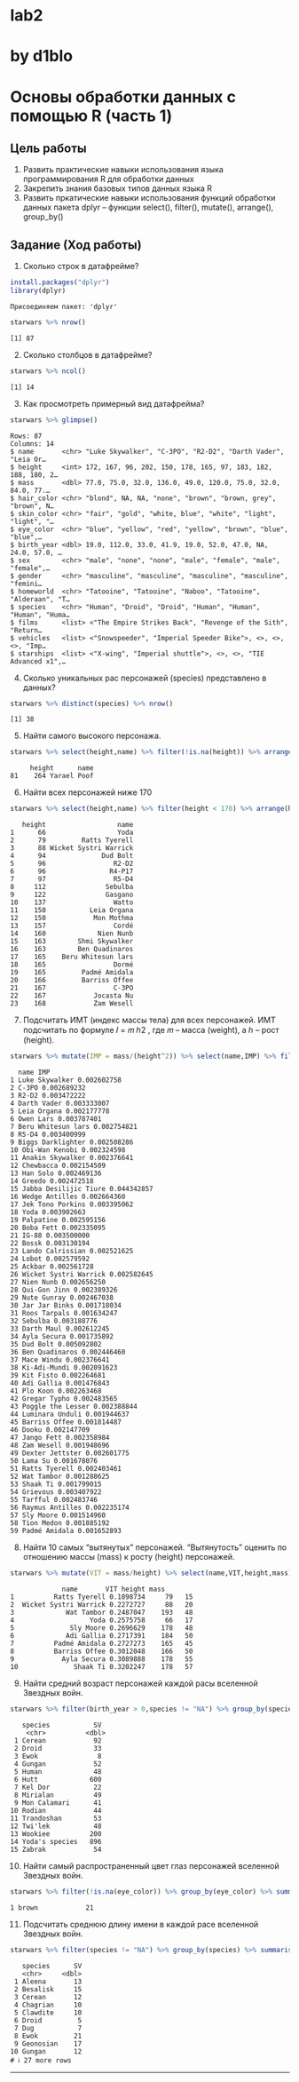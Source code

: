 # lab2
# by d1blo

# Основы обработки данных с помощью R (часть 1)

## Цель работы

1.  Развить практические навыки использования языка программирования R
    для обработки данных
2.  Закрепить знания базовых типов данных языка R
3.  Развить пркатические навыки использования функций обработки данных
    пакета dplyr – функции select(), filter(), mutate(), arrange(),
    group_by()

## Задание (Ход работы)

1.  Сколько строк в датафрейме?

``` r
install.packages("dplyr")
library(dplyr)
```

    Присоединяем пакет: 'dplyr'


``` r
starwars %>% nrow()
```

    [1] 87

2.  Сколько столбцов в датафрейме?

``` r
starwars %>% ncol()
```

    [1] 14

3.  Как просмотреть примерный вид датафрейма?

``` r
starwars %>% glimpse()
```

    Rows: 87
    Columns: 14
    $ name       <chr> "Luke Skywalker", "C-3PO", "R2-D2", "Darth Vader", "Leia Or…
    $ height     <int> 172, 167, 96, 202, 150, 178, 165, 97, 183, 182, 188, 180, 2…
    $ mass       <dbl> 77.0, 75.0, 32.0, 136.0, 49.0, 120.0, 75.0, 32.0, 84.0, 77.…
    $ hair_color <chr> "blond", NA, NA, "none", "brown", "brown, grey", "brown", N…
    $ skin_color <chr> "fair", "gold", "white, blue", "white", "light", "light", "…
    $ eye_color  <chr> "blue", "yellow", "red", "yellow", "brown", "blue", "blue",…
    $ birth_year <dbl> 19.0, 112.0, 33.0, 41.9, 19.0, 52.0, 47.0, NA, 24.0, 57.0, …
    $ sex        <chr> "male", "none", "none", "male", "female", "male", "female",…
    $ gender     <chr> "masculine", "masculine", "masculine", "masculine", "femini…
    $ homeworld  <chr> "Tatooine", "Tatooine", "Naboo", "Tatooine", "Alderaan", "T…
    $ species    <chr> "Human", "Droid", "Droid", "Human", "Human", "Human", "Huma…
    $ films      <list> <"The Empire Strikes Back", "Revenge of the Sith", "Return…
    $ vehicles   <list> <"Snowspeeder", "Imperial Speeder Bike">, <>, <>, <>, "Imp…
    $ starships  <list> <"X-wing", "Imperial shuttle">, <>, <>, "TIE Advanced x1",…

4.  Сколько уникальных рас персонажей (species) представлено в данных?

``` r
starwars %>% distinct(species) %>% nrow()
```

    [1] 38

5.  Найти самого высокого персонажа.

``` r
starwars %>% select(height,name) %>% filter(!is.na(height)) %>% arrange(height) %>% tail(1) 
```
         height      name
    81    264 Yarael Poof

6.  Найти всех персонажей ниже 170

``` r
starwars %>% select(height,name) %>% filter(height < 170) %>% arrange(height)
```

       height                  name
    1      66                  Yoda
    2      79         Ratts Tyerell
    3      88 Wicket Systri Warrick
    4      94              Dud Bolt
    5      96                 R2-D2
    6      96                R4-P17
    7      97                 R5-D4
    8     112               Sebulba
    9     122               Gasgano
    10    137                 Watto
    11    150           Leia Organa
    12    150            Mon Mothma
    13    157                 Cordé
    14    160             Nien Nunb
    15    163        Shmi Skywalker
    16    163        Ben Quadinaros
    17    165    Beru Whitesun lars
    18    165                 Dormé
    19    165         Padmé Amidala
    20    166         Barriss Offee
    21    167                 C-3PO
    22    167            Jocasta Nu
    23    168            Zam Wesell

7.  Подсчитать ИМТ (индекс массы тела) для всех персонажей. ИМТ
    подсчитать по формуле 𝐼 = 𝑚 ℎ2 , где 𝑚 – масса (weight), а ℎ – рост
    (height).

``` r
starwars %>% mutate(IMP = mass/(height^2)) %>% select(name,IMP) %>% filter(!is.na(IMP)) %>% View()
```

  	
      name IMP
    1 Luke Skywalker 0.002602758
    2 C-3PO 0.002689232
    3 R2-D2 0.003472222
    4 Darth Vader 0.003333007
    5 Leia Organa 0.002177778
    6 Owen Lars 0.003787401
    7 Beru Whitesun lars 0.002754821
    8 R5-D4 0.003400999
    9 Biggs Darklighter 0.002508286
    10 Obi-Wan Kenobi 0.002324598
    11 Anakin Skywalker 0.002376641
    12 Chewbacca 0.002154509
    13 Han Solo 0.002469136
    14 Greedo 0.002472518
    15 Jabba Desilijic Tiure 0.044342857
    16 Wedge Antilles 0.002664360
    17 Jek Tono Porkins 0.003395062
    18 Yoda 0.003902663
    19 Palpatine 0.002595156
    20 Boba Fett 0.002335095
    21 IG-88 0.003500000
    22 Bossk 0.003130194
    23 Lando Calrissian 0.002521625
    24 Lobot 0.002579592
    25 Ackbar 0.002561728
    26 Wicket Systri Warrick 0.002582645
    27 Nien Nunb 0.002656250
    28 Qui-Gon Jinn 0.002389326
    29 Nute Gunray 0.002467038
    30 Jar Jar Binks 0.001718034
    31 Roos Tarpals 0.001634247
    32 Sebulba 0.003188776
    33 Darth Maul 0.002612245
    34 Ayla Secura 0.001735892
    35 Dud Bolt 0.005092802
    36 Ben Quadinaros 0.002446460
    37 Mace Windu 0.002376641
    38 Ki-Adi-Mundi 0.002091623
    39 Kit Fisto 0.002264681
    40 Adi Gallia 0.001476843
    41 Plo Koon 0.002263468
    42 Gregar Typho 0.002483565
    43 Poggle the Lesser 0.002388844
    44 Luminara Unduli 0.001944637
    45 Barriss Offee 0.001814487
    46 Dooku 0.002147709
    47 Jango Fett 0.002358984
    48 Zam Wesell 0.001948696
    49 Dexter Jettster 0.002601775
    50 Lama Su 0.001678076
    51 Ratts Tyerell 0.002403461
    52 Wat Tambor 0.001288625
    53 Shaak Ti 0.001799015
    54 Grievous 0.003407922
    55 Tarfful 0.002483746
    56 Raymus Antilles 0.002235174
    57 Sly Moore 0.001514960
    58 Tion Medon 0.001885192
    59 Padmé Amidala 0.001652893

8.  Найти 10 самых “вытянутых” персонажей. “Вытянутость” оценить по
    отношению массы (mass) к росту (height) персонажей.

``` r
starwars %>% mutate(VIT = mass/height) %>% select(name,VIT,height,mass) %>% filter(!is.na(VIT)) %>% arrange(VIT) %>% head(10) 
```

                 name       VIT height mass
    1          Ratts Tyerell 0.1898734     79   15
    2  Wicket Systri Warrick 0.2272727     88   20
    3             Wat Tambor 0.2487047    193   48
    4                   Yoda 0.2575758     66   17
    5              Sly Moore 0.2696629    178   48
    6             Adi Gallia 0.2717391    184   50
    7          Padmé Amidala 0.2727273    165   45
    8          Barriss Offee 0.3012048    166   50
    9            Ayla Secura 0.3089888    178   55
    10              Shaak Ti 0.3202247    178   57

9.  Найти средний возраст персонажей каждой расы вселенной Звездных
    войн.

``` r
starwars %>% filter(birth_year > 0,species != "NA") %>% group_by(species) %>% summarise('SV' = median(birth_year))
```

       species           SV
        <chr>          <dbl>
     1 Cerean            92
     2 Droid             33
     3 Ewok               8
     4 Gungan            52
     5 Human             48
     6 Hutt             600
     7 Kel Dor           22
     8 Mirialan          49
     9 Mon Calamari      41
    10 Rodian            44
    11 Trandoshan        53
    12 Twi'lek           48
    13 Wookiee          200
    14 Yoda's species   896
    15 Zabrak            54

10.  Найти самый распространенный цвет глаз персонажей вселенной Звездных
    войн.

``` r
starwars %>% filter(!is.na(eye_color)) %>% group_by(eye_color) %>% summarise(VSEGOglaz = n()) %>% arrange(VSEGOglaz) %>% tail(1)
```

    1 brown            21

11.  Подсчитать среднюю длину имени в каждой расе вселенной Звездных
    войн.

``` r
starwars %>% filter(species != "NA") %>% group_by(species) %>% summarise('SV' = median(nchar(name)))
```

       species      SV
       <chr>     <dbl>
     1 Aleena       13
     2 Besalisk     15
     3 Cerean       12
     4 Chagrian     10
     5 Clawdite     10
     6 Droid         5
     7 Dug           7
     8 Ewok         21
     9 Geonosian    17
    10 Gungan       12
    # ℹ 27 more rows

------------------------------------------------------------------------

## 
